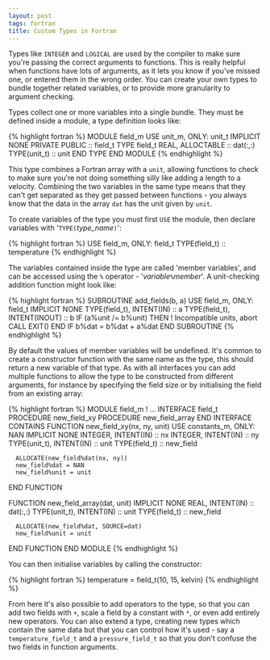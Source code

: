 ```yaml
---
layout: post
tags: fortran
title: Custom Types in Fortran
---
```


Types like `INTEGER` and `LOGICAL` are used by the compiler to make sure you're
passing the correct arguments to functions. This is really helpful when
functions have lots of arguments, as it lets you know if you've missed one, or
entered them in the wrong order. You can create your own types to bundle
together related variables, or to provide more granularity to argument
checking.

Types collect one or more variables into a single bundle. They must be defined
inside a module, a type definition looks like:

{% highlight fortran %}
MODULE field_m
  USE unit_m, ONLY: unit_t
  IMPLICIT NONE
  PRIVATE
  PUBLIC :: field_t
  TYPE field_t
      REAL, ALLOCTABLE :: dat(:,:)
      TYPE(unit_t) :: unit
  END TYPE
END MODULE
{% endhighlight %}

This type combines a Fortran array with a `unit`, allowing functions to check
to make sure you're not doing something silly like adding a length to a
velocity. Combining the two variables in the same type means that they can't
get separated as they get passed between functions - you always know that the
data in the array `dat` has the unit given by `unit`.

To create variables of the type you must first `USE` the module, then declare
variables with '`TYPE(`*type_name*`)`':

{% highlight fortran %}
USE field_m, ONLY: field_t
TYPE(field_t) :: temperature
{% endhighlight %}

The variables contained inside the type are called 'member variables', and can
be accessed using the `%` operator - '*variable*`%`*member*'. A unit-checking
addition function might look like:

{% highlight fortran %}
SUBROUTINE add_fields(b, a)
    USE field_m, ONLY: field_t
    IMPLICIT NONE
    TYPE(field_t), INTENT(IN)    :: a
    TYPE(field_t), INTENT(INOUT) :: b
    IF (a%unit /= b%unit) THEN 
        ! Incompatible units, abort
        CALL EXIT()
    END IF
    b%dat = b%dat + a%dat
END SUBROUTINE
{% endhighlight %}

By default the values of member variables will be undefined. It's common to
create a constructor function with the same name as the type, this should
return a new variable of that type. As with all interfaces you can add multiple
functions to allow the type to be constructed from different arguments, for
instance by specifying the field size or by initialising the field from an
existing array:

{% highlight fortran %}
MODULE field_m
  ! ...
  INTERFACE field_t
      PROCEDURE new_field_xy
      PROCEDURE new_field_array
  END INTERFACE
CONTAINS
  FUNCTION new_field_xy(nx, ny, unit)
      USE constants_m, ONLY: NAN
      IMPLICIT NONE
      INTEGER, INTENT(IN) :: nx
      INTEGER, INTENT(IN) :: ny
      TYPE(unit_t), INTENT(IN) :: unit
      TYPE(field_t) :: new_field

      ALLOCATE(new_field%dat(nx, ny))
      new_field%dat = NAN
      new_field%unit = unit
  END FUNCTION

  FUNCTION new_field_array(dat, unit)
      IMPLICIT NONE
      REAL, INTENT(IN) :: dat(:,:)
      TYPE(unit_t), INTENT(IN) :: unit
      TYPE(field_t) :: new_field

      ALLOCATE(new_field%dat, SOURCE=dat)
      new_field%unit = unit
  END FUNCTION
END MODULE
{% endhighlight %}

You can then initialise variables by calling the constructor:

{% highlight fortran %}
temperature = field_t(10, 15, kelvin)
{% endhighlight %}

From here it's also possible to add operators to the type, so that you can add
two fields with `+`, scale a field by a constant with `*`, or even add entirely
new operators. You can also extend a type, creating new types which contain the
same data but that you can control how it's used - say a `temperature_field_t`
and a `pressure_field_t` so that you don't confuse the two fields in function
arguments.
